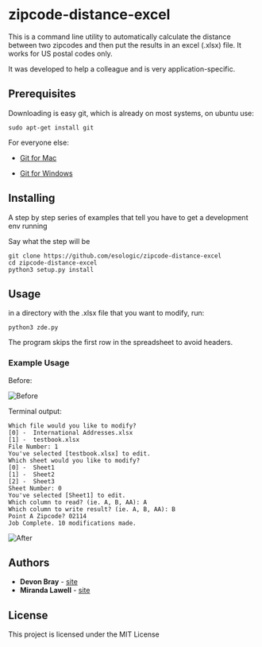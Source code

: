 # zipcode-distance-excel
This is a command line utility to automatically calculate the distance between two zipcodes and then put the results in an excel (.xlsx) file. It works for US postal codes only.

It was developed to help a colleague and is very application-specific.

## Prerequisites
Downloading is easy git, which is already on most systems, on ubuntu use:
 
```
sudo apt-get install git
```
For everyone else:

* [Git for Mac](https://git-scm.com/download/mac)

* [Git for Windows](https://git-scm.com/download/win)

## Installing

A step by step series of examples that tell you have to get a development env running

Say what the step will be

```
git clone https://github.com/esologic/zipcode-distance-excel
cd zipcode-distance-excel
python3 setup.py install
``` 

## Usage

in a directory with the .xlsx file that you want to modify, run:

```
python3 zde.py
```

The program skips the first row in the spreadsheet to avoid headers.

### Example Usage

Before:

![Before](https://user-images.githubusercontent.com/3516293/31227931-9ec99c96-a9a9-11e7-8d2d-e3c441878e83.PNG)

Terminal output:

```
Which file would you like to modify?
[0] -  International Addresses.xlsx
[1] -  testbook.xlsx
File Number: 1
You've selected [testbook.xlsx] to edit.
Which sheet would you like to modify?
[0] -  Sheet1
[1] -  Sheet2
[2] -  Sheet3
Sheet Number: 0
You've selected [Sheet1] to edit.
Which column to read? (ie. A, B, AA): A
Which column to write result? (ie. A, B, AA): B
Point A Zipcode? 02114
Job Complete. 10 modifications made.
```
![After](https://user-images.githubusercontent.com/3516293/31227930-9eaf3946-a9a9-11e7-9384-d096fdfbc073.PNG)

## Authors

* **Devon Bray** - [site](http://www.esologic.com)
* **Miranda Lawell** - [site](https://www.mirandalawell.com)

## License

This project is licensed under the MIT License
